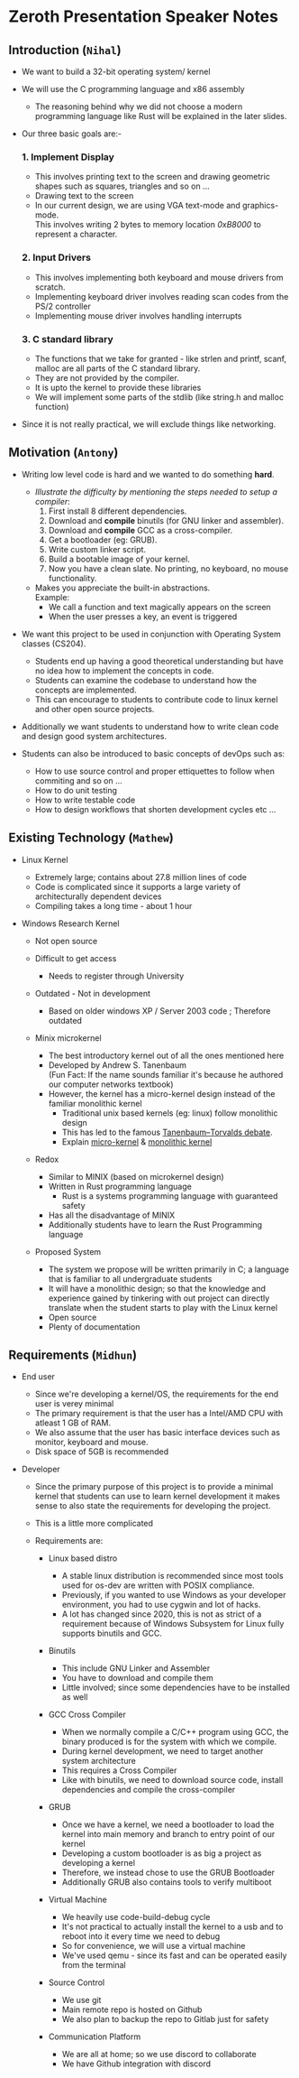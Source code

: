 # Zeroth Presentation Speaker Notes

## Introduction (`Nihal`)

- We want to build a 32-bit operating system/ kernel
- We will use the C programming language and x86 assembly
  - The reasoning behind why we did not choose a modern programming language like Rust will be explained in the later slides.
- Our three basic goals are:-

  ### 1. Implement Display

  - This involves printing text to the screen and drawing geometric shapes such as squares, triangles and so on ...
  - Drawing text to the screen
  - In our current design, we are using VGA text-mode and graphics-mode.  
    This involves writing 2 bytes to memory location _0xB8000_ to represent a character.

  ### 2. Input Drivers

  - This involves implementing both keyboard and mouse drivers from scratch.
  - Implementing keyboard driver involves reading scan codes from the PS/2 controller
  - Implementing mouse driver involves handling interrupts

  ### 3. C standard library

  - The functions that we take for granted - like strlen and printf, scanf, malloc are
    all parts of the C standard library.
  - They are not provided by the compiler.
  - It is upto the kernel to provide these libraries
  - We will implement some parts of the stdlib (like string.h and malloc function)

- Since it is not really practical, we will exclude things like networking.

## Motivation (`Antony`)

- Writing low level code is hard and we wanted to do something **hard**.

  - _Illustrate the difficulty by mentioning the steps needed to setup a compiler_:
    1. First install 8 different dependencies.
    2. Download and **compile** binutils (for GNU linker and assembler).
    3. Download and **compile** GCC as a cross-compiler.
    4. Get a bootloader (eg: GRUB).
    5. Write custom linker script.
    6. Build a bootable image of your kernel.
    7. Now you have a clean slate. No printing, no keyboard, no mouse functionality.
  - Makes you appreciate the built-in abstractions.  
    Example:
    - We call a function and text magically appears on the screen
    - When the user presses a key, an event is triggered

- We want this project to be used in conjunction with Operating System classes (CS204).

  - Students end up having a good theoretical understanding but have no idea how to implement the concepts in code.
  - Students can examine the codebase to understand how the concepts are implemented.
  - This can encourage to students to contribute code to linux kernel and other open source projects.

- Additionally we want students to understand how to write clean code and design good system architectures.

- Students can also be introduced to basic concepts of devOps such as:
  - How to use source control and proper ettiquettes to follow when commiting and so on ...
  - How to do unit testing
  - How to write testable code
  - How to design workflows that shorten development cycles etc ...

## Existing Technology (`Mathew`)

- Linux Kernel

  - Extremely large; contains about 27.8 million lines of code
  - Code is complicated since it supports a large variety of architecturally dependent devices
  - Compiling takes a long time - about 1 hour

- Windows Research Kernel

  - Not open source
  - Difficult to get access
    - Needs to register through University
  - Outdated - Not in development

    - Based on older windows XP / Server 2003 code ; Therefore outdated

  - Minix microkernel

    - The best introductory kernel out of all the ones mentioned here
    - Developed by Andrew S. Tanenbaum  
      (Fun Fact: If the name sounds familiar it's because he authored our computer networks textbook)
    - However, the kernel has a micro-kernel design instead of the familiar monolithic kernel
      - Traditional unix based kernels (eg: linux) follow monolithic design
      - This has led to the famous [Tanenbaum–Torvalds debate](https://en.wikipedia.org/wiki/Tanenbaum%E2%80%93Torvalds_debate).
      - Explain [micro-kernel](https://en.wikipedia.org/wiki/Microkernel) & [monolithic kernel](https://en.wikipedia.org/wiki/Monolithic_kernel)

  - Redox

    - Similar to MINIX (based on microkernel design)
    - Written in Rust programming language
      - Rust is a systems programming language with guaranteed safety
    - Has all the disadvantage of MINIX
    - Additionally students have to learn the Rust Programming language

  - Proposed System
    - The system we propose will be written primarily in C; a language that is familiar to all undergraduate students
    - It will have a monolithic design; so that the knowledge and experience gained by tinkering with out project can directly translate when the student starts to play with the Linux kernel
    - Open source
    - Plenty of documentation

## Requirements (`Midhun`)

- End user

  - Since we're developing a kernel/OS, the requirements for the end user is verey minimal
  - The primary requirement is that the user has a Intel/AMD CPU with atleast 1 GB of RAM.
  - We also assume that the user has basic interface devices such as monitor, keyboard and mouse.
  - Disk space of 5GB is recommended

- Developer

  - Since the primary purpose of this project is to provide a minimal kernel that students can use to learn kernel development it makes sense to also state the requirements for developing the project.
  - This is a little more complicated

  - Requirements are:

    - Linux based distro

      - A stable linux distribution is recommended since most tools used for os-dev are written with POSIX compliance.
      - Previously, if you wanted to use Windows as your developer environment, you had to use cygwin and lot of hacks.
      - A lot has changed since 2020, this is not as strict of a requirement because of Windows Subsystem for Linux fully supports binutils and GCC.

    - Binutils

      - This include GNU Linker and Assembler
      - You have to download and compile them
      - Little involved; since some dependencies have to be installed as well

    - GCC Cross Compiler

      - When we normally compile a C/C++ program using GCC, the binary produced is for the system with which we compile.
      - During kernel development, we need to target another system architecture
      - This requires a Cross Compiler
      - Like with binutils, we need to download source code, install dependencies and compile the cross-compiler

    - GRUB

      - Once we have a kernel, we need a bootloader to load the kernel into main memory and branch to entry point of our kernel
      - Developing a custom bootloader is as big a project as developing a kernel
      - Therefore, we instead chose to use the GRUB Bootloader
      - Additionally GRUB also contains tools to verify multiboot

    - Virtual Machine

      - We heavily use code-build-debug cycle
      - It's not practical to actually install the kernel to a usb and to reboot into it every time we need to debug
      - So for convenience, we will use a virtual machine
      - We've used qemu - since its fast and can be operated easily from the terminal

    - Source Control

      - We use git
      - Main remote repo is hosted on Github
      - We also plan to backup the repo to Gitlab just for safety

    - Communication Platform
      - We are all at home; so we use discord to collaborate
      - We have Github integration with discord
